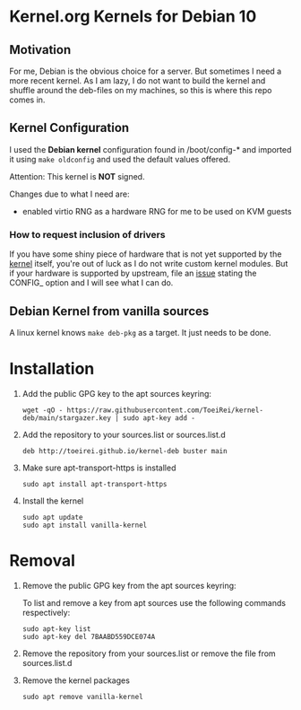 # Kernel.org Kernels for Debian 10

## Motivation

For me, Debian is the obvious choice for a server. But sometimes I need a more
recent kernel. As I am lazy, I do not want to build the kernel and shuffle 
around the deb-files on my machines, so this is where this repo comes in.

## Kernel Configuration

I used the **Debian kernel** configuration found in /boot/config-* and imported 
it using `make oldconfig` and used the default values offered.

Attention: This kernel is **NOT** signed.

Changes due to what I need are:
- enabled virtio RNG as a hardware RNG for me to be used on KVM guests

### How to request inclusion of drivers
If you have some shiny piece of hardware that is not yet supported by the 
[kernel](https://kernel.org) itself, you're out of luck as I do not write 
custom kernel modules. But if your hardware is supported by upstream, file an
[issue](https://github.com/ToeiRei/kernel-deb/issues/new) stating the 
CONFIG_ option and I will see what I can do.

## Debian Kernel from vanilla sources

A linux kernel knows `make deb-pkg` as a target. It just needs to be done.

# Installation

1. Add the public GPG key to the apt sources keyring:
   ```
   wget -qO - https://raw.githubusercontent.com/ToeiRei/kernel-deb/main/stargazer.key | sudo apt-key add -
   ```

2. Add the repository to your sources.list or sources.list.d
   ```
   deb http://toeirei.github.io/kernel-deb buster main
   ```

3. Make sure apt-transport-https is installed
   ```
   sudo apt install apt-transport-https
   ```

4. Install the kernel
   ```
   sudo apt update
   sudo apt install vanilla-kernel
   ```

# Removal

1. Remove the public GPG key from the apt sources keyring:

   To list and remove a key from apt sources use the following commands respectively:
   ```
   sudo apt-key list
   sudo apt-key del 7BAABD559DCE074A
   ```

2. Remove the repository from your sources.list or remove the file from sources.list.d

3. Remove the kernel packages
   ```
   sudo apt remove vanilla-kernel
   ```
